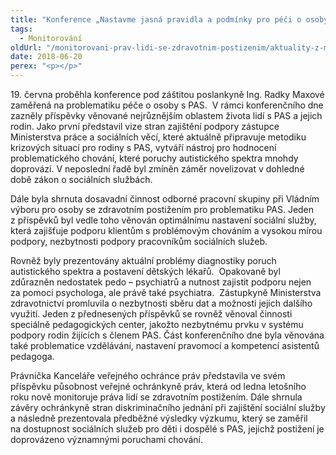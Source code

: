 ```yaml
---
title: "Konference „Nastavme jasná pravidla a podmínky pro péči o osoby s PAS“"
tags:
  - Monitorování
oldUrl: "/monitorovani-prav-lidi-se-zdravotnim-postizenim/aktuality-z-monitorovani/aktuality-z-monitorovani-2018/konference-nastavme-jasna-pravidla-a-podminky-pro-peci-o-osoby-s-pas/"
date: 2018-06-20
perex: "<p></p>"
---
```


<!-- imported from the old website -->

<p>19. června proběhla konference pod záštitou poslankyně Ing. Radky Maxové zaměřená na problematiku péče o osoby s PAS.  V rámci konferenčního dne zazněly příspěvky věnované nejrůznějším oblastem života lidí s PAS a jejich rodin. Jako první představil vize stran zajištění podpory zástupce Ministerstva práce a sociálních věcí, které aktuálně připravuje metodiku krizových situací pro rodiny s PAS, vytváří nástroj pro hodnocení problematického chování, které poruchy autistického spektra mnohdy doprovází. V neposlední řadě byl zmíněn záměr novelizovat v dohledné době zákon o sociálních službách.</p> <p>Dále byla shrnuta dosavadní činnost odborné pracovní skupiny při Vládním výboru pro osoby se zdravotním postižením pro problematiku PAS. Jeden z příspěvků byl vedle toho věnován optimálnímu nastavení sociální služby, která zajišťuje podporu klientům s problémovým chováním a vysokou mírou podpory, nezbytnosti podpory pracovníkům sociálních služeb.</p> <p>Rovněž byly prezentovány aktuální problémy diagnostiky poruch autistického spektra a postavení dětských lékařů.  Opakovaně byl zdůrazněn nedostatek pedo – psychiatrů a nutnost zajistit podporu nejen za pomoci psychologa, ale právě také psychiatra.  Zástupkyně Ministerstva zdravotnictví promluvila o nezbytnosti sběru dat a možnosti jejich dalšího využití. Jeden z přednesených příspěvků se rovněž věnoval činnosti speciálně pedagogických center, jakožto nezbytnému prvku v systému podpory rodin žijících s členem PAS. Část konferenčního dne byla věnována také problematice vzdělávání, nastavení pravomocí a kompetencí asistentů pedagoga. </p> <p>Právnička Kanceláře veřejného ochránce práv představila ve svém příspěvku působnost veřejné ochránkyně práv, která od ledna letošního roku nově monitoruje práva lidí se zdravotním postižením. Dále shrnula závěry ochránkyně stran diskriminačního jednání při zajištění sociální služby a následně prezentovala předběžné výsledky výzkumu, který se zaměřil na dostupnost sociálních služeb pro děti i dospělé s PAS, jejichž postižení je doprovázeno významnými poruchami chování.</p>
